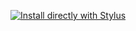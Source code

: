 [![Install directly with Stylus](https://img.shields.io/badge/Install%20directly%20with-Stylus-285959.svg)](SuperSimpleUserboxNightmode.user.css)
